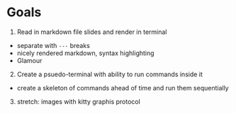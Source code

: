 # Goals

1. Read in markdown file slides and render in terminal

- separate with `---` breaks
- nicely rendered markdown, syntax highlighting
- Glamour

2. Create a psuedo-terminal with ability to run commands inside it

- create a skeleton of commands ahead of time and run them sequentially

3. stretch: images with kitty graphis protocol
